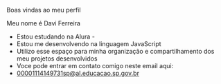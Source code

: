 Boas vindas ao meu perfil

Meu nome é Davi Ferreira

-  Estou estudando na Alura -
-  Estou me desenvolvendo na linguagem JavaScript
-  Utilizo esse espaço para minha organização e compartilhamento dos meu projetos desenvolvidos
- Voce pode entrar em contato comigo neste email aqui:
- 00001114149731sp@al.educacao.sp.gov.br
  



  
